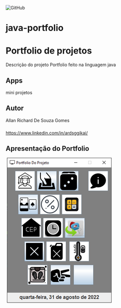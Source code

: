 ![GitHub](https://img.shields.io/github/license/ardsggikai/java-portfolio?style=plastic)
# java-portfolio

# Portfolio de projetos

Descrição do projeto
Portfolio feito na linguagem java

## Apps
mini projetos

## Autor
Allan Richard De Souza Gomes
###
https://www.linkedin.com/in/ardsggikai/

## Apresentação do Portfolio
![]()
![tela](https://github.com/ardsggikai/java-portfolio/blob/main/img/Portfolio.PNG)
